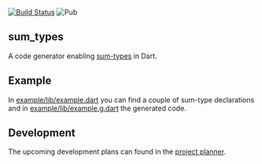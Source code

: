 [![Build Status](https://travis-ci.org/werediver/sum_types.dart.svg?branch=master)](https://travis-ci.org/werediver/sum_types.dart)
![Pub](https://img.shields.io/pub/v/sum_types_generator)

## sum_types

A code generator enabling [sum-types](https://en.wikipedia.org/wiki/Sum_type) in Dart.

## Example

In [example/lib/example.dart](example/lib/example.dart) you can find a couple of sum-type declarations and in [example/lib/example.g.dart](example/lib/example.g.dart) the generated code.

## Development

The upcoming development plans can found in the [project planner](https://github.com/werediver/sum_types.dart/projects/1).